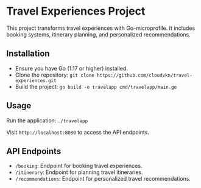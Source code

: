 # Travel Experiences Project

This project transforms travel experiences with Go-microprofile. It includes booking systems, itinerary planning, and personalized recommendations.

## Installation

- Ensure you have Go (1.17 or higher) installed.
- Clone the repository: `git clone https://github.com/cloudvkn/travel-experiences.git`
- Build the project: `go build -o travelapp cmd/travelapp/main.go`

## Usage

Run the application: `./travelapp`

Visit `http://localhost:8080` to access the API endpoints.

## API Endpoints

- `/booking`: Endpoint for booking travel experiences.
- `/itinerary`: Endpoint for planning travel itineraries.
- `/recommendations`: Endpoint for personalized travel recommendations.

